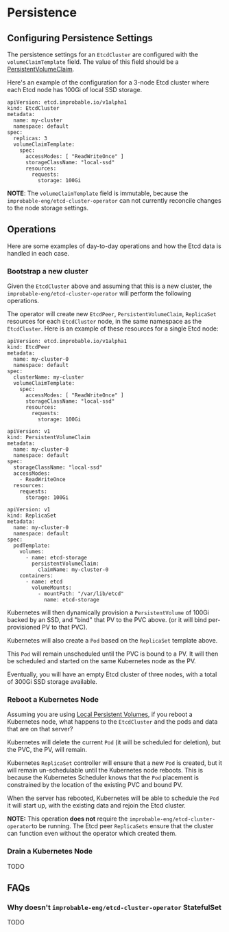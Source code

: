 # Persistence

## Configuring Persistence Settings

The persistence settings for an `EtcdCluster` are configured with the `volumeClaimTemplate` field.
The value of this field should be a [PersistentVolumeClaim](https://kubernetes.io/docs/reference/generated/kubernetes-api/v1.16/#persistentvolumeclaim-v1-core).

Here's an example of the configuration for a 3-node Etcd cluster where each Etcd node has 100Gi of local SSD storage.

```
apiVersion: etcd.improbable.io/v1alpha1
kind: EtcdCluster
metadata:
  name: my-cluster
  namespace: default
spec:
  replicas: 3
  volumeClaimTemplate:
    spec:
      accessModes: [ "ReadWriteOnce" ]
      storageClassName: "local-ssd"
      resources:
        requests:
          storage: 100Gi
```

**NOTE**: The `volumeClaimTemplate` field is immutable, because the ``improbable-eng/etcd-cluster-operator`` can not currently reconcile changes to the node storage settings.


## Operations

Here are some examples of day-to-day operations and how the Etcd data is handled in each case.

### Bootstrap a new cluster

Given the ``EtcdCluster`` above and assuming that this is a new cluster, the ``improbable-eng/etcd-cluster-operator`` will perform the following operations.

The operator will create new ``EtcdPeer``, ``PersistentVolumeClaim``, ``ReplicaSet`` resources for each ``EtcdCluster`` node, in the same namespace as the ``EtcdCluster``.
Here is an example of these resources for a single Etcd node:


```
apiVersion: etcd.improbable.io/v1alpha1
kind: EtcdPeer
metadata:
  name: my-cluster-0
  namespace: default
spec:
  clusterName: my-cluster
  volumeClaimTemplate:
    spec:
      accessModes: [ "ReadWriteOnce" ]
      storageClassName: "local-ssd"
      resources:
        requests:
          storage: 100Gi
```

```
apiVersion: v1
kind: PersistentVolumeClaim
metadata:
  name: my-cluster-0
  namespace: default
spec:
  storageClassName: "local-ssd"
  accessModes:
    - ReadWriteOnce
  resources:
    requests:
      storage: 100Gi
```

```
apiVersion: v1
kind: ReplicaSet
metadata:
  name: my-cluster-0
  namespace: default
spec:
  podTemplate:
    volumes:
      - name: etcd-storage
        persistentVolumeClaim:
          claimName: my-cluster-0
    containers:
      - name: etcd
        volumeMounts:
          - mountPath: "/var/lib/etcd"
            name: etcd-storage
```

Kubernetes will then dynamically provision a ``PersistentVolume`` of 100Gi backed by an SSD,
and "bind" that PV to the PVC above.
(or it will bind per-provisioned PV to that PVC).

Kubernetes will also create a ``Pod`` based on the ``ReplicaSet`` template above.

This ``Pod`` will remain unscheduled until the PVC is bound to a PV.
It will then be scheduled and started on the same Kubernetes node as the PV.

Eventually, you will have an empty Etcd cluster of three nodes, with a total of 300Gi SSD storage available.

### Reboot a Kubernetes Node

Assuming you are using [Local Persistent Volumes](https://kubernetes.io/docs/concepts/storage/volumes/#local),
if you reboot a Kubernetes node, what happens to the ``EtcdCluster`` and the pods and data that are on that server?

Kubernetes will delete the current `Pod` (it will be scheduled for deletion), but the PVC, the PV, will remain.

Kubernetes ``ReplicaSet`` controller will ensure that a new ``Pod`` is created, but it will remain un-schedulable until the Kubernetes node reboots.
This is because the Kubernetes Scheduler knows that the `Pod` placement is constrained by the location of the existing PVC and bound PV.

When the server has rebooted, Kubernetes will be able to schedule the ``Pod`` it will start up, with the existing data and rejoin the Etcd cluster.

**NOTE:** This operation   **does not**  require the ``improbable-eng/etcd-cluster-operator``to be running.
The Etcd peer ``ReplicaSets`` ensure that the cluster can function even without the operator which created them.

### Drain a Kubernetes Node

TODO

## FAQs

### Why doesn't ``improbable-eng/etcd-cluster-operator``  StatefulSet

TODO
